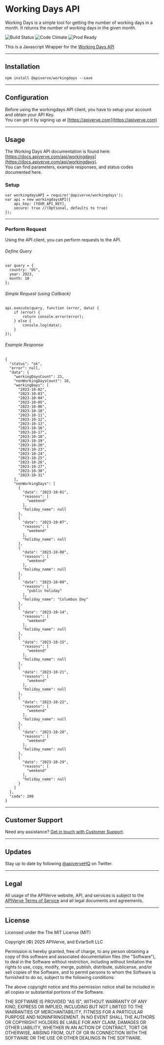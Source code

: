 Working Days API
============

Working Days is a simple tool for getting the number of working days in a month. It returns the number of working days in the given month.

![Build Status](https://img.shields.io/badge/build-passing-green)
![Code Climate](https://img.shields.io/badge/maintainability-B-purple)
![Prod Ready](https://img.shields.io/badge/production-ready-blue)

This is a Javascript Wrapper for the [Working Days API](https://apiverve.com/marketplace/api/workingdays)

---

## Installation
	npm install @apiverve/workingdays --save

---

## Configuration

Before using the workingdays API client, you have to setup your account and obtain your API Key.  
You can get it by signing up at [https://apiverve.com](https://apiverve.com)

---

## Usage

The Working Days API documentation is found here: [https://docs.apiverve.com/api/workingdays](https://docs.apiverve.com/api/workingdays).  
You can find parameters, example responses, and status codes documented here.

### Setup

```
var workingdaysAPI = require('@apiverve/workingdays');
var api = new workingdaysAPI({
    api_key: [YOUR_API_KEY],
    secure: true //(Optional, defaults to true)
});
```

---


### Perform Request
Using the API client, you can perform requests to the API.

###### Define Query

```
var query = {
  country: "US",
  year: 2023,
  month: 10
};
```

###### Simple Request (using Callback)

```
api.execute(query, function (error, data) {
    if (error) {
        return console.error(error);
    } else {
        console.log(data);
    }
});
```

###### Example Response

```
{
  "status": "ok",
  "error": null,
  "data": {
    "workingDaysCount": 21,
    "nonWorkingDaysCount": 10,
    "workingDays": [
      "2023-10-02",
      "2023-10-03",
      "2023-10-04",
      "2023-10-05",
      "2023-10-06",
      "2023-10-10",
      "2023-10-11",
      "2023-10-12",
      "2023-10-13",
      "2023-10-16",
      "2023-10-17",
      "2023-10-18",
      "2023-10-19",
      "2023-10-20",
      "2023-10-23",
      "2023-10-24",
      "2023-10-25",
      "2023-10-26",
      "2023-10-27",
      "2023-10-30",
      "2023-10-31"
    ],
    "nonWorkingDays": [
      {
        "date": "2023-10-01",
        "reasons": [
          "weekend"
        ],
        "holiday_name": null
      },
      {
        "date": "2023-10-07",
        "reasons": [
          "weekend"
        ],
        "holiday_name": null
      },
      {
        "date": "2023-10-08",
        "reasons": [
          "weekend"
        ],
        "holiday_name": null
      },
      {
        "date": "2023-10-09",
        "reasons": [
          "public holiday"
        ],
        "holiday_name": "Columbus Day"
      },
      {
        "date": "2023-10-14",
        "reasons": [
          "weekend"
        ],
        "holiday_name": null
      },
      {
        "date": "2023-10-15",
        "reasons": [
          "weekend"
        ],
        "holiday_name": null
      },
      {
        "date": "2023-10-21",
        "reasons": [
          "weekend"
        ],
        "holiday_name": null
      },
      {
        "date": "2023-10-22",
        "reasons": [
          "weekend"
        ],
        "holiday_name": null
      },
      {
        "date": "2023-10-28",
        "reasons": [
          "weekend"
        ],
        "holiday_name": null
      },
      {
        "date": "2023-10-29",
        "reasons": [
          "weekend"
        ],
        "holiday_name": null
      }
    ]
  },
  "code": 200
}
```

---

## Customer Support

Need any assistance? [Get in touch with Customer Support](https://apiverve.com/contact).

---

## Updates
Stay up to date by following [@apiverveHQ](https://twitter.com/apiverveHQ) on Twitter.

---

## Legal

All usage of the APIVerve website, API, and services is subject to the [APIVerve Terms of Service](https://apiverve.com/terms) and all legal documents and agreements.

---

## License
Licensed under the The MIT License (MIT)

Copyright (&copy;) 2025 APIVerve, and EvlarSoft LLC

Permission is hereby granted, free of charge, to any person obtaining a copy of this software and associated documentation files (the "Software"), to deal in the Software without restriction, including without limitation the rights to use, copy, modify, merge, publish, distribute, sublicense, and/or sell copies of the Software, and to permit persons to whom the Software is furnished to do so, subject to the following conditions:

The above copyright notice and this permission notice shall be included in all copies or substantial portions of the Software.

THE SOFTWARE IS PROVIDED "AS IS", WITHOUT WARRANTY OF ANY KIND, EXPRESS OR IMPLIED, INCLUDING BUT NOT LIMITED TO THE WARRANTIES OF MERCHANTABILITY, FITNESS FOR A PARTICULAR PURPOSE AND NONINFRINGEMENT. IN NO EVENT SHALL THE AUTHORS OR COPYRIGHT HOLDERS BE LIABLE FOR ANY CLAIM, DAMAGES OR OTHER LIABILITY, WHETHER IN AN ACTION OF CONTRACT, TORT OR OTHERWISE, ARISING FROM, OUT OF OR IN CONNECTION WITH THE SOFTWARE OR THE USE OR OTHER DEALINGS IN THE SOFTWARE.